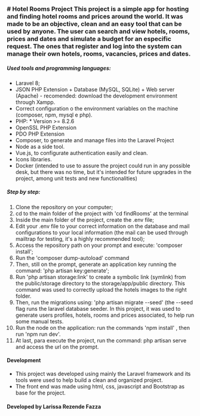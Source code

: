 <p align="center"></p>
<h3 align="left">
# Hotel Rooms Project
  This project is a simple app for hosting and finding hotel rooms and prices around the world. It was made to be an objective, clean and an easy tool that can be used by anyone.
  The user can search and view hotels, rooms, prices and dates and simulate a budget for an especific request.
  The ones that register and log into the system can manage their own hotels, rooms, vacancies, prices and dates.

##### Used tools and programming languages: 
* Laravel 8;
* JSON PHP Extension + Database (MySQL, SQLite) + Web server (Apache) - recomended: download the development environment through Xampp.
* Correct configuration o the environment variables on the machine (composer, npm, mysql e php).
* PHP: * Version >= 8.2.6
* OpenSSL PHP Extension 
* PDO PHP Extension 
* Composer, to generate and manage files into the Laravel Project
* Node as a side tool.
* Vue.js, to configurate authentication easily and clean.
* Icons libraries.
* Docker (intended to use to assure the project could run in any possible desk, but there was no time, but it's intended for future upgrades in the project, among unit tests and new functionalities)


##### Step by step:
1. Clone the repository on your computer;
2. cd to the main folder of the project with 'cd findRooms' at the terminal
3. Inside the main folder of the project, create the .env file; 
4. Edit your .env file to your correct information on the database and mail configurations to your local information (the mail can be used through mailtrap for testing, it's a highly recommended tool);
5. Access the repository path on your prompt and execute: 'composer install';
6. Run the 'composer dump-autoload' command
7. Then, still on the prompt, generate an application key running the command: 'php artisan key:generate';
8. Run 'php artisan storage:link' to create a symbolic link (symlink) from the public/storage directory to the storage/app/public directory. This command was used to correctly upload the hotels images to the right folder.
9. Then, run the migrations using: 'php artisan migrate --seed' (the --seed flag runs the laravel database seeder. In this project, it was used to generate users profiles, hotels, rooms and prices associated, to help run some manual tests.
10. Run the node on the application: run the commands 'npm install' , then run 'npm run dev'.
11. At last, para execute the project, run the command: php artisan serve and access the url on the prompt.

#### Development 

* This project was developed using mainly the Laravel framework and its tools were used to help build a clean and organized project.
* The front end was made using html, css, javascript and Bootstrap as base for the project.

#### Developed by Larissa Rezende Fazza ####
